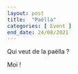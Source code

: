 ```yaml
---
layout: post
title:  "Paëlla"
categories: [ Event ]
end_date: 24/08/2021
---
```


Qui veut de la paëlla ?

Moi !
